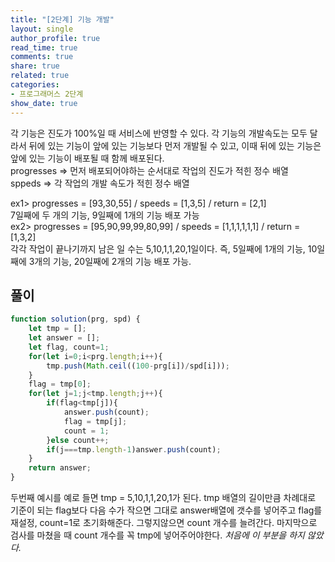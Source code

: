 ```yaml
---
title: "[2단계] 기능 개발"
layout: single
author_profile: true
read_time: true
comments: true
share: true
related: true
categories:
- 프로그래머스 2단계
show_date: true
---
```


각 기능은 진도가 100%일 때 서비스에 반영할 수 있다. 각 기능의 개발속도는 모두 달라서 뒤에 있는 기능이 앞에 있는 기능보다 먼저 개발될 수 있고, 이때 뒤에 있는 기능은 앞에 있는 기능이 배포될 때 함께 배포된다.       
progresses => 먼저 배포되어야하는 순서대로 작업의 진도가 적힌 정수 배열          
sppeds => 각 작업의 개발 속도가 적힌 정수 배열      

ex1> progresses = [93,30,55] / speeds = [1,3,5] / return = [2,1]        
7일째에 두 개의 기능, 9일째에 1개의 기능 배포 가능
<br>
ex2> progresses = [95,90,99,99,80,99] / speeds = [1,1,1,1,1,1] / return = [1,3,2]       
각각 작업이 끝나기까지 남은 일 수는 5,10,1,1,20,1일이다. 즉, 5일째에 1개의 기능, 10일째에 3개의 기능, 20일째에 2개의 기능 배포 가능. 


## 풀이
```js
function solution(prg, spd) {
    let tmp = [];
    let answer = [];
    let flag, count=1;
    for(let i=0;i<prg.length;i++){
        tmp.push(Math.ceil((100-prg[i])/spd[i]));
    }
    flag = tmp[0];
    for(let j=1;j<tmp.length;j++){
        if(flag<tmp[j]){
            answer.push(count);
            flag = tmp[j];
            count = 1;
        }else count++;        
        if(j===tmp.length-1)answer.push(count);
    }
    return answer;
}
```

두번째 예시를 예로 들면 tmp = 5,10,1,1,20,1가 된다. tmp 배열의 길이만큼 차례대로 기준이 되는 flag보다 다음 수가 작으면 그대로 answer배열에 갯수를 넣어주고 flag를 재설정, count=1로 초기화해준다. 그렇지않으면 count 개수를 늘려간다. 마지막으로 검사를 마쳤을 때 count 개수를 꼭 tmp에 넣어주어야한다. _처음에 이 부분을 하지 않았다._
